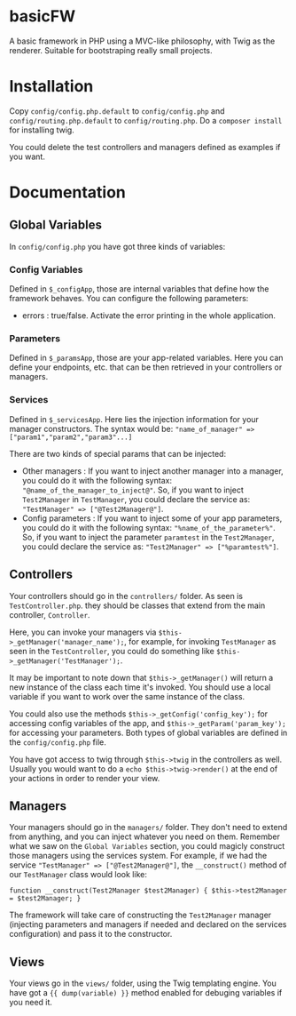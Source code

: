# basicFW
A basic framework in PHP using a MVC-like philosophy, with Twig as the renderer. Suitable for bootstraping really small projects.

# Installation
Copy `config/config.php.default` to `config/config.php` and `config/routing.php.default` to `config/routing.php`.
Do a `composer install` for installing twig.

You could delete the test controllers and managers defined as examples if you want.

# Documentation
## Global Variables
In `config/config.php` you have got three kinds of variables:
### Config Variables
Defined in `$_configApp`, those are internal variables that define how the framework behaves. You can configure the following parameters:
* errors : true/false. Activate the error printing in the whole application.
### Parameters
Defined in `$_paramsApp`, those are your app-related variables. Here you can define your endpoints, etc. that can be then retrieved in your controllers or managers.
### Services
Defined in `$_servicesApp`. Here lies the injection information for your manager constructors. The syntax would be:
`"name_of_manager" => ["param1","param2","param3"...]`

There are two kinds of special params that can be injected:
* Other managers : If you want to inject another manager into a manager, you could do it with the following syntax: `"@name_of_the_manager_to_inject@"`. So, if you want to inject `Test2Manager` in `TestManager`, you could declare the service as: `"TestManager" => ["@Test2Manager@"]`. 
* Config parameters : If you want to inject some of your app parameters, you could do it with the following syntax: `"%name_of_the_parameter%"`. So, if you want to inject the parameter `paramtest` in the `Test2Manager`, you could declare the service as: `"Test2Manager" => ["%paramtest%"]`.

## Controllers
Your controllers should go in the `controllers/` folder. As seen is `TestController.php`. they should be classes that extend from the main controller, `Controller`.

Here, you can invoke your managers via `$this->_getManager('manager_name');`, for example, for invoking `TestManager` as seen in the `TestController`, you could do something like `$this->_getManager('TestManager');`.

It may be important to note down that `$this->_getManager()` will return a new instance of the class each time it's invoked. You should use a local variable if you want to work over the same instance of the class.

You could also use the methods `$this->_getConfig('config_key');` for accessing config variables of the app, and `$this->_getParam('param_key');` for accessing your parameters. Both types of global variables are defined in the `config/config.php` file.

You have got access to twig through `$this->twig` in the controllers as well. Usually you would want to do a `echo $this->twig->render()` at the end of your actions in order to render your view.

## Managers
Your managers should go in the `managers/` folder. They don't need to extend from anything, and you can inject whatever you need on them. Remember what we saw on the `Global Variables` section, you could magicly construct those managers using the services system. For example, if we had the service `"TestManager" => ["@Test2Manager@"]`, the `__construct()` method of our `TestManager` class would look like:

`function __construct(Test2Manager $test2Manager) {
    $this->test2Manager = $test2Manager;
}`

The framework will take care of constructing the `Test2Manager` manager (injecting parameters and managers if needed and declared on the services configuration) and pass it to the constructor.

## Views
Your views go in the `views/` folder, using the Twig templating engine. You have got a `{{ dump(variable) }}` method enabled for debuging variables if you need it. 
